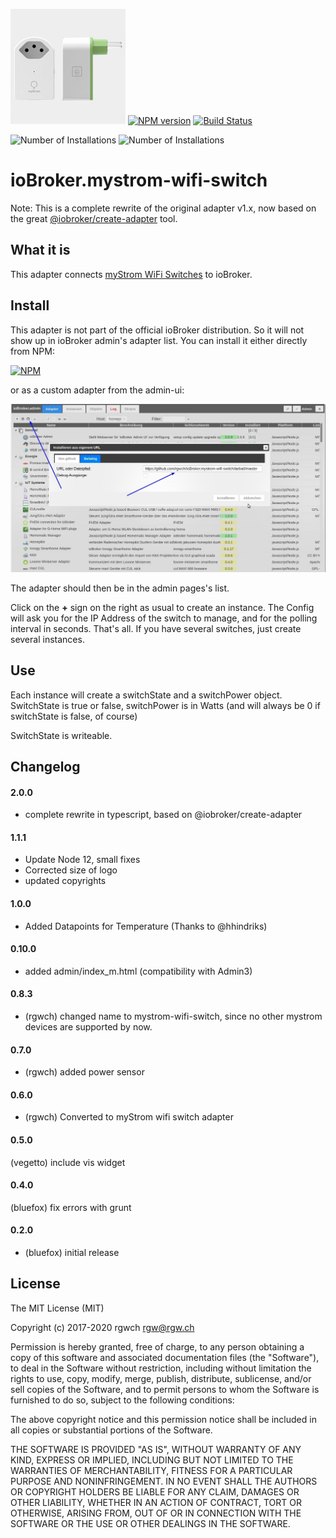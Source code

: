![Logo](admin/mystrom-wifi-switch.jpg)
[![NPM version](http://img.shields.io/npm/v/iobroker.mystrom-wifi-switch.svg)](https://www.npmjs.com/package/iobroker.mystrom-wifi-switch)
[![Build Status](https://travis-ci.com/rgwch/ioBroker.mystrom-wifi-switch.svg?branch=master)](https://travis-ci.com/rgwch/ioBroker.mystrom-wifi-switch)

![Number of Installations](http://iobroker.live/badges/mystrom-wifi-switch-installed.svg) ![Number of Installations](http://iobroker.live/badges/mystrom-wifi-switch-stable.svg) 

# ioBroker.mystrom-wifi-switch


Note: This is a complete rewrite of the original adapter v1.x, now based on the great [@iobroker/create-adapter](https://github.com/ioBroker/create-adapter) tool.


## What it is

This adapter connects [myStrom WiFi Switches](https://mystrom.ch/wifi-switch) to ioBroker.

## Install

This adapter is not part of the official ioBroker distribution. So it will not show up in ioBroker admin's adapter list. You can install it either directly from NPM:

[![NPM](https://nodei.co/npm/iobroker.mystrom-wifi-switch.png)](https://nodei.co/npm/iobroker.mystrom-wifi-switch/)

or as a custom adapter from the admin-ui:

![custom adapter](install_mystrom.jpg)


The adapter should then be in the admin pages's list.

Click on the **+** sign on the right as usual to create an instance. The Config will ask you for the IP Address of the switch to manage, and for the polling interval in seconds.
That's all. If you have several switches, just create several instances.

## Use

Each instance will create a switchState and a switchPower object. SwitchState is true or false, switchPower is in Watts (and will always be 0 if  switchState is false, of course)

SwitchState is writeable.

## Changelog

#### 2.0.0

* complete rewrite in typescript, based on @iobroker/create-adapter

#### 1.1.1

* Update Node 12, small fixes
* Corrected size of logo
* updated copyrights

####  1.0.0
 
* Added Datapoints for Temperature (Thanks to @hhindriks)
      
####  0.10.0
   
* added admin/index_m.html (compatibility with Admin3)
         
        
#### 0.8.3

* (rgwch) changed name to mystrom-wifi-switch, since no other mystrom devices are supported by now.

#### 0.7.0

* (rgwch) added power sensor

#### 0.6.0

* (rgwch) Converted to myStrom wifi switch adapter

#### 0.5.0

(vegetto) include vis widget

#### 0.4.0

(bluefox) fix errors with grunt

#### 0.2.0
* (bluefox) initial release

## License
The MIT License (MIT)

Copyright (c) 2017-2020 rgwch <rgw@rgw.ch>

Permission is hereby granted, free of charge, to any person obtaining a copy
of this software and associated documentation files (the "Software"), to deal
in the Software without restriction, including without limitation the rights
to use, copy, modify, merge, publish, distribute, sublicense, and/or sell
copies of the Software, and to permit persons to whom the Software is
furnished to do so, subject to the following conditions:

The above copyright notice and this permission notice shall be included in
all copies or substantial portions of the Software.

THE SOFTWARE IS PROVIDED "AS IS", WITHOUT WARRANTY OF ANY KIND, EXPRESS OR
IMPLIED, INCLUDING BUT NOT LIMITED TO THE WARRANTIES OF MERCHANTABILITY,
FITNESS FOR A PARTICULAR PURPOSE AND NONINFRINGEMENT. IN NO EVENT SHALL THE
AUTHORS OR COPYRIGHT HOLDERS BE LIABLE FOR ANY CLAIM, DAMAGES OR OTHER
LIABILITY, WHETHER IN AN ACTION OF CONTRACT, TORT OR OTHERWISE, ARISING FROM,
OUT OF OR IN CONNECTION WITH THE SOFTWARE OR THE USE OR OTHER DEALINGS IN
THE SOFTWARE.
